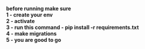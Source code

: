 <b> before running make sure <b> <br>
1 - create your env <br>
2 - activate <br>
3 - run this command - <span> pip install -r requirements.txt </span> <br>
4 - make migrations <br>
5 - you are good to go <br>
